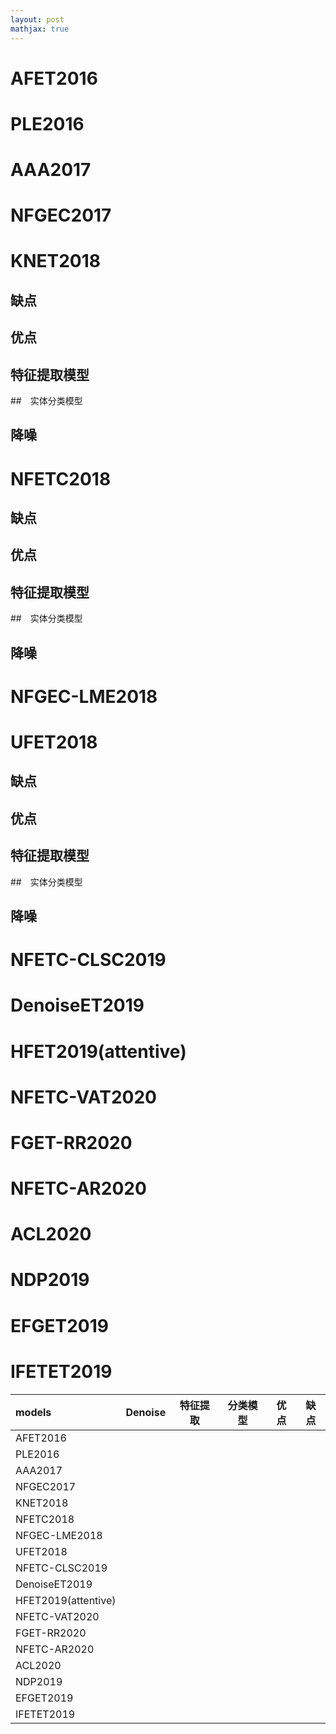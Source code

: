 ```yaml
---
layout: post
mathjax: true
---
```




# AFET2016



# PLE2016

# AAA2017

# NFGEC2017
# KNET2018

## 缺点

## 优点

## 特征提取模型

##　实体分类模型

## 降噪



# NFETC2018

## 缺点

## 优点

## 特征提取模型

##　实体分类模型

## 降噪



# NFGEC-LME2018

# UFET2018

## 缺点

## 优点

## 特征提取模型

##　实体分类模型

## 降噪



# NFETC-CLSC2019

# DenoiseET2019

# HFET2019(attentive)

# NFETC-VAT2020

# FGET-RR2020

# NFETC-AR2020

# ACL2020

# NDP2019

# EFGET2019

# IFETET2019

| models              | Denoise | 特征提取 | 分类模型 | 优点 | 缺点 |
| :------------------ | :-----: | :------: | -------- | ---- | ---- |
| AFET2016            |         |          |          |      |      |
| PLE2016             |         |          |          |      |      |
| AAA2017             |         |          |          |      |      |
| NFGEC2017           |         |          |          |      |      |
| KNET2018            |         |          |          |      |      |
| NFETC2018           |         |          |          |      |      |
| NFGEC-LME2018       |         |          |          |      |      |
| UFET2018            |         |          |          |      |      |
| NFETC-CLSC2019      |         |          |          |      |      |
| DenoiseET2019       |         |          |          |      |      |
| HFET2019(attentive) |         |          |          |      |      |
| NFETC-VAT2020       |         |          |          |      |      |
| FGET-RR2020         |         |          |          |      |      |
| NFETC-AR2020        |         |          |          |      |      |
| ACL2020             |         |          |          |      |      |
| NDP2019             |         |          |          |      |      |
| EFGET2019           |         |          |          |      |      |
| IFETET2019          |         |          |          |      |      |